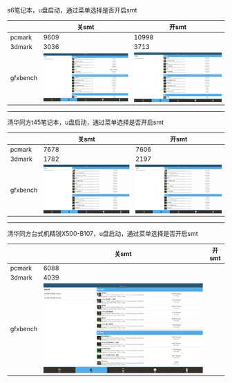 
s6笔记本，u盘启动，通过菜单选择是否开启smt

||关smt|开smt|
|-----|-----|-----|
|pcmark|9609|10998|
|3dmark|3036|3713|
|gfxbench|![](../picture/s6_nosmt_gfx1.png)|![](../picture/s6_smt_gfx1.png)|

***

清华同方t45笔记本，u盘启动，通过菜单选择是否开启smt

||关smt|开smt|
|-----|-----|-----|
|pcmark|7678|7606|
|3dmark|1782|2197|
|gfxbench|![](../picture/pc01_nosmt_gfx1.png)|![](../picture/pc01_havesmt_gfx1.png)|

***

清华同方台式机精锐X500-B107，u盘启动，通过菜单选择是否开启smt

||关smt|开smt|
|-----|-----|-----|
|pcmark|6088||
|3dmark|4039||
|gfxbench|![](../picture/pc03_nosmt_gfx1.png)||
